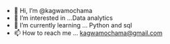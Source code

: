 - 👋 Hi, I’m @kagwamochama
- 👀 I’m interested in ...Data analytics 
- 🌱 I’m currently learning ... Python and sql
- 📫 How to reach me ... kagwamochama@gmail.com

<!---
kagwamochama/kagwamochama is a ✨ special ✨ repository because its `README.md` (this file) appears on your GitHub profile.
You can click the Preview link to take a look at your changes.
--->

